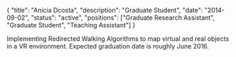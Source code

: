 {
	"title": "Anicia Dcosta",
	"description": "Graduate Student",
	"date": "2014-09-02",
	"status": "active",
	"positions": ["Graduate Research Assistant", "Graduate Student", "Teaching Assistant"]
}

Implementing Redirected Walking Algorithms to map virtual and real objects in a VR environment. Expected graduation date is roughly June 2016.
